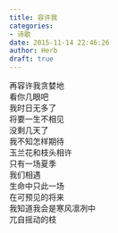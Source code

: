```yaml
---  
title: 容许我  
categories:  
- 诗歌  
date: 2015-11-14 22:46:26  
author: Herb  
draft: true
---  
```

再容许我贪婪地  
看你几眼吧  
我时日无多了    
将要一生不相见  
没剩几天了  
我不知怎样期待    
玉兰花和枝头相许  
只有一场夏季  
我们相遇  
生命中只此一场    
在可预见的将来  
我知道我会是寒风凛冽中  
兀自摇动的枝  
